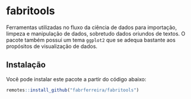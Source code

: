 
<!-- README.md is generated from README.Rmd. Please edit that file -->

# fabritools

<!-- badges: start -->
<!-- badges: end -->

Ferramentas utilizadas no fluxo da ciência de dados para importação,
limpeza e manipulação de dados, sobretudo dados oriundos de textos. O
pacote também possui um tema `ggplot2` que se adequa bastante aos
propósitos de visualização de dados.

## Instalação

Você pode instalar este pacote a partir do código abaixo:

``` r
remotes::install_github("fabrferreira/fabritools")
```

